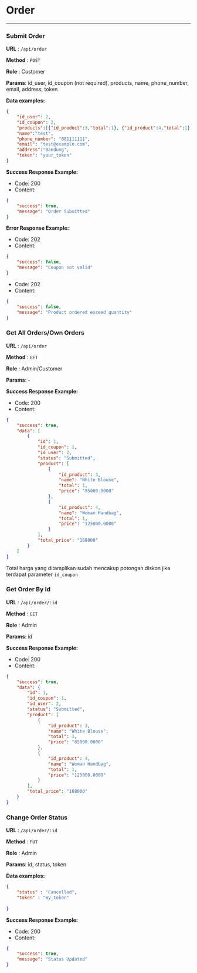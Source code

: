 # Order
-----

### Submit Order 
**URL** : `/api/order`

**Method** : `POST`

**Role** : Customer

**Params**: id_user, id_coupon (not required), products, name, phone_number, email, address, token

**Data examples:**
```json
{
    "id_user": 2,
	"id_coupon": 2,
	"products":[{"id_product":3,"total":1}, {"id_product":4,"total":1}],
	"name":"test",
	"phone_number": "081111111",
	"email": "test@example.com",
	"address":"Bandung",
	"token": "your_token"
}
```

**Success Response Example:**
- Code: 200
- Content:
```json
{
    "success": true,
    "message": "Order Submitted"
}
```

**Error Response Example:**
- Code: 202
- Content:
```json
{
    "success": false,
    "message": "Coupon not valid"
}
```

- Code: 202
- Content:
```json
{
    "success": false,
    "message": "Product ordered exceed quantity"
}
```

### Get All Orders/Own Orders 

**URL** : `/api/order`

**Method** : `GET`

**Role** : Admin/Customer

**Params**: -

**Success Response Example:**
- Code: 200
- Content:
```json
{
    "success": true,
    "data": [
        {
            "id": 1,
            "id_coupon": 1,
            "id_user": 2,
            "status": "Submitted",
            "product": [
                {
                    "id_product": 3,
                    "name": "White Blouse",
                    "total": 1,
                    "price": "85000.0000"
                },
                {
                    "id_product": 4,
                    "name": "Woman Handbag",
                    "total": 1,
                    "price": "125000.0000"
                }
            ],
            "total_price": "168000"
        }
    ]
}
```

Total harga yang ditamplikan sudah mencakup potongan diskon jika terdapat parameter `id_coupon`

### Get Order By Id

**URL** : `/api/order/:id`

**Method** : `GET`

**Role** : Admin

**Params**: id

**Success Response Example:**
- Code: 200
- Content:
```json
{
    "success": true,
    "data": {
        "id": 1,
        "id_coupon": 1,
        "id_user": 2,
        "status": "Submitted",
        "product": [
            {
                "id_product": 3,
                "name": "White Blouse",
                "total": 1,
                "price": "85000.0000"
            },
            {
                "id_product": 4,
                "name": "Woman Handbag",
                "total": 1,
                "price": "125000.0000"
            }
        ],
        "total_price": "168000"
    }
}
```

### Change Order Status
**URL** : `/api/order/:id`

**Method** : `PUT`

**Role** : Admin

**Params**: id, status, token

**Data examples:**
```json
{
    "status" : "Cancelled",
    "token" : "my_token"
	
}
```
**Success Response Example:**
- Code: 200
- Content:
```json
{
    "success": true,
    "message": "Status Updated"
}
```
